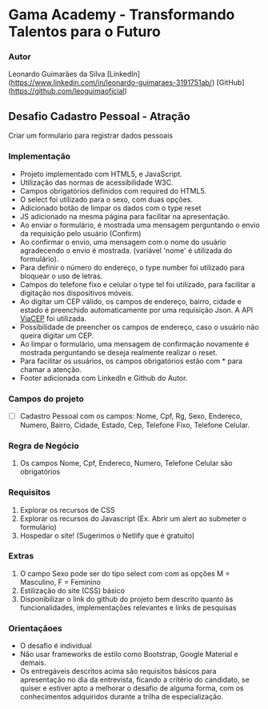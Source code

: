 # **Gama Academy - Transformando Talentos para o Futuro**

### **Autor**
 Leonardo Guimarães da Silva
[LinkedIn] (https://www.linkedin.com/in/leonardo-guimaraes-3191751ab/)
[GitHub] (https://github.com/leoguimaoficial)
## **Desafio Cadastro Pessoal - Atração**

Criar um formulario para registrar dados pessoais

### **Implementação**
* Projeto implementado com HTML5, e JavaScript.
* Utilização das normas de acessibilidade W3C.
* Campos obrigatórios definidos com required do HTML5.
* O select foi utilizado para o sexo, com duas opções.
* Adicionado botão de limpar os dados com o type reset
* JS adicionado na mesma página para facilitar na apresentação.
* Ao enviar o formulário, é mostrada uma mensagem perguntando o envio da requisição pelo usuário (Confirm)
* Ao confirmar o envio, uma mensagem com o nome do usuário agradecendo o envio é mostrada. (variável 'nome' é utilizada do formulário).
* Para definir o número do endereço, o type number foi utilizado para bloquear o uso de letras.
* Campos do telefone fixo e celular o type tel foi utilizado, para facilitar a digitação nos dispositivos móveis.
* Ao digitar um CEP válido, os campos de endereço, bairro, cidade e estado é preenchido automaticamente por uma requisição Json. A API [ViaCEP](https://viacep.com.br/) foi utilizada.
* Possibilidade de preencher os campos de endereço, caso o usuário não queira digitar um CEP.
* Ao limpar o formulário, uma mensagem de confirmação novamente é mostrada perguntando se deseja realmente realizar o reset.
* Para facilitar os usuários, os campos obrigatórios estão com * para chamar a atenção.
* Footer adicionada com LinkedIn e Github do Autor.

### **Campos do projeto**
- [ ]  Cadastro Pessoal com os campos: Nome, Cpf, Rg, Sexo, Endereco, Numero, Bairro, Cidade, Estado, Cep, Telefone Fixo, Telefone Celular.

### **Regra de Negócio**

1. Os campos Nome, Cpf, Endereco, Numero, Telefone Celular são obrigatórios

### **Requisitos**

1. Explorar os recursos de CSS
2. Explorar os recursos do Javascript (Ex. Abrir um alert ao submeter o formulário)
3. Hospedar o site! (Sugerimos o Netlify que é gratuito)

### **Extras**

1. O campo Sexo pode ser do tipo select com com as opções M = Masculino, F = Feminino
2. Estilização do site (CSS) básico
3. Disponibilizar o link do github do projeto bem descrito quanto às funcionalidades, implementações relevantes e links de pesquisas

### **Orientaçãoes**

- O desafio é individual
- Não usar frameworks de estilo como Bootstrap, Google Material e demais.
- Os entregáveis descritos acima são requisitos básicos para apresentação no dia da entrevista, ficando a critério do candidato, se quiser e estiver apto a melhorar o desafio de alguma forma, com os conhecimentos adquiridos durante a trilha de especialização.